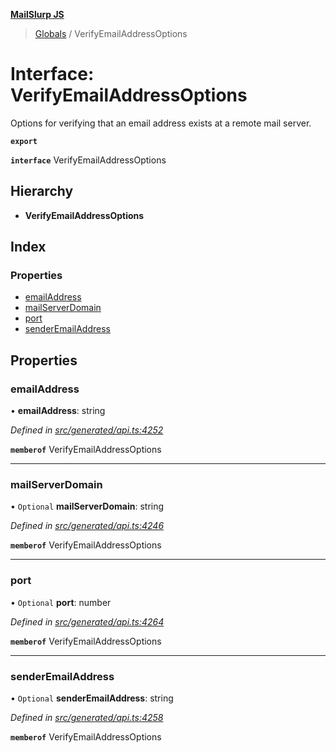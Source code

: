 **[MailSlurp JS](../README.md)**

> [Globals](../README.md) / VerifyEmailAddressOptions

# Interface: VerifyEmailAddressOptions

Options for verifying that an email address exists at a remote mail server.

**`export`** 

**`interface`** VerifyEmailAddressOptions

## Hierarchy

* **VerifyEmailAddressOptions**

## Index

### Properties

* [emailAddress](verifyemailaddressoptions.md#emailaddress)
* [mailServerDomain](verifyemailaddressoptions.md#mailserverdomain)
* [port](verifyemailaddressoptions.md#port)
* [senderEmailAddress](verifyemailaddressoptions.md#senderemailaddress)

## Properties

### emailAddress

•  **emailAddress**: string

*Defined in [src/generated/api.ts:4252](https://github.com/mailslurp/mailslurp-client/blob/fb74c9f/src/generated/api.ts#L4252)*

**`memberof`** VerifyEmailAddressOptions

___

### mailServerDomain

• `Optional` **mailServerDomain**: string

*Defined in [src/generated/api.ts:4246](https://github.com/mailslurp/mailslurp-client/blob/fb74c9f/src/generated/api.ts#L4246)*

**`memberof`** VerifyEmailAddressOptions

___

### port

• `Optional` **port**: number

*Defined in [src/generated/api.ts:4264](https://github.com/mailslurp/mailslurp-client/blob/fb74c9f/src/generated/api.ts#L4264)*

**`memberof`** VerifyEmailAddressOptions

___

### senderEmailAddress

• `Optional` **senderEmailAddress**: string

*Defined in [src/generated/api.ts:4258](https://github.com/mailslurp/mailslurp-client/blob/fb74c9f/src/generated/api.ts#L4258)*

**`memberof`** VerifyEmailAddressOptions

